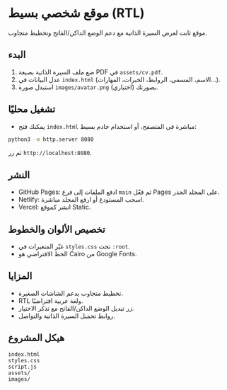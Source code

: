 # موقع شخصي بسيط (RTL)

موقع ثابت لعرض السيرة الذاتية مع دعم الوضع الداكن/الفاتح وتخطيط متجاوب.

## البدء

1. ضع ملف السيرة الذاتية بصيغة PDF في `assets/cv.pdf`.
2. عدل البيانات في `index.html` (الاسم، المسمى، الروابط، الخبرات، المهارات...).
3. استبدل صورة `images/avatar.png` بصورتك (اختياري).

## تشغيل محليًا

- يمكنك فتح `index.html` مباشرة في المتصفح، أو استخدام خادم بسيط:

```bash
python3 -m http.server 8080
```
ثم زر `http://localhost:8080`.

## النشر

- GitHub Pages: ادفع الملفات إلى فرع `main` ثم فعّل Pages على المجلد الجذر.
- Netlify: اسحب المستودع أو ارفع المجلد مباشرة.
- Vercel: انشر كموقع Static.

## تخصيص الألوان والخطوط

- غيّر المتغيرات في `styles.css` تحت `:root`.
- الخط الافتراضي هو Cairo من Google Fonts.

## المزايا

- تخطيط متجاوب يدعم الشاشات الصغيرة.
- RTL ولغة عربية افتراضيًا.
- زر تبديل الوضع الداكن/الفاتح مع تذكر الاختيار.
- روابط تحميل السيرة الذاتية والتواصل.

## هيكل المشروع

```
index.html
styles.css
script.js
assets/
images/
```